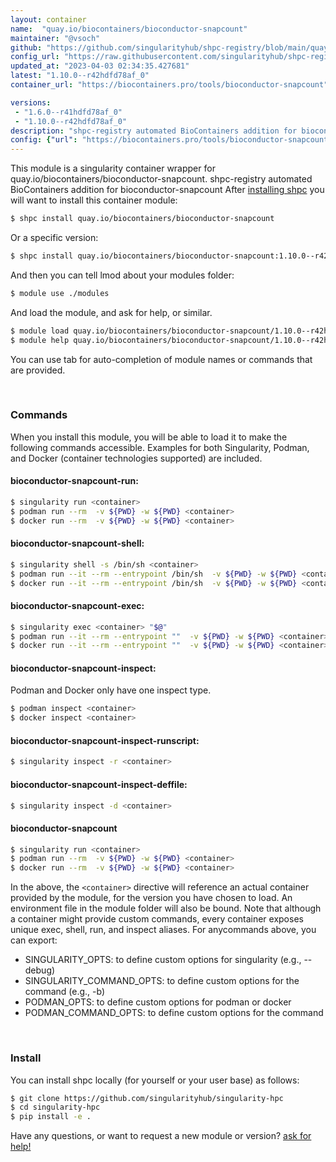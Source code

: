 ```yaml
---
layout: container
name:  "quay.io/biocontainers/bioconductor-snapcount"
maintainer: "@vsoch"
github: "https://github.com/singularityhub/shpc-registry/blob/main/quay.io/biocontainers/bioconductor-snapcount/container.yaml"
config_url: "https://raw.githubusercontent.com/singularityhub/shpc-registry/main/quay.io/biocontainers/bioconductor-snapcount/container.yaml"
updated_at: "2023-04-03 02:34:35.427681"
latest: "1.10.0--r42hdfd78af_0"
container_url: "https://biocontainers.pro/tools/bioconductor-snapcount"

versions:
 - "1.6.0--r41hdfd78af_0"
 - "1.10.0--r42hdfd78af_0"
description: "shpc-registry automated BioContainers addition for bioconductor-snapcount"
config: {"url": "https://biocontainers.pro/tools/bioconductor-snapcount", "maintainer": "@vsoch", "description": "shpc-registry automated BioContainers addition for bioconductor-snapcount", "latest": {"1.10.0--r42hdfd78af_0": "sha256:408bdf0b4473f499f87e66305aff5e3996c0de13e48d8888793361b6f6722a15"}, "tags": {"1.6.0--r41hdfd78af_0": "sha256:5e39dd10e3d117d1ef47ee28bd452bb8672c6058bb4e4164d978bc5e662abcad", "1.10.0--r42hdfd78af_0": "sha256:408bdf0b4473f499f87e66305aff5e3996c0de13e48d8888793361b6f6722a15"}, "docker": "quay.io/biocontainers/bioconductor-snapcount"}
---
```


This module is a singularity container wrapper for quay.io/biocontainers/bioconductor-snapcount.
shpc-registry automated BioContainers addition for bioconductor-snapcount
After [installing shpc](#install) you will want to install this container module:


```bash
$ shpc install quay.io/biocontainers/bioconductor-snapcount
```

Or a specific version:

```bash
$ shpc install quay.io/biocontainers/bioconductor-snapcount:1.10.0--r42hdfd78af_0
```

And then you can tell lmod about your modules folder:

```bash
$ module use ./modules
```

And load the module, and ask for help, or similar.

```bash
$ module load quay.io/biocontainers/bioconductor-snapcount/1.10.0--r42hdfd78af_0
$ module help quay.io/biocontainers/bioconductor-snapcount/1.10.0--r42hdfd78af_0
```

You can use tab for auto-completion of module names or commands that are provided.

<br>

### Commands

When you install this module, you will be able to load it to make the following commands accessible.
Examples for both Singularity, Podman, and Docker (container technologies supported) are included.

#### bioconductor-snapcount-run:

```bash
$ singularity run <container>
$ podman run --rm  -v ${PWD} -w ${PWD} <container>
$ docker run --rm  -v ${PWD} -w ${PWD} <container>
```

#### bioconductor-snapcount-shell:

```bash
$ singularity shell -s /bin/sh <container>
$ podman run --it --rm --entrypoint /bin/sh  -v ${PWD} -w ${PWD} <container>
$ docker run --it --rm --entrypoint /bin/sh  -v ${PWD} -w ${PWD} <container>
```

#### bioconductor-snapcount-exec:

```bash
$ singularity exec <container> "$@"
$ podman run --it --rm --entrypoint ""  -v ${PWD} -w ${PWD} <container> "$@"
$ docker run --it --rm --entrypoint ""  -v ${PWD} -w ${PWD} <container> "$@"
```

#### bioconductor-snapcount-inspect:

Podman and Docker only have one inspect type.

```bash
$ podman inspect <container>
$ docker inspect <container>
```

#### bioconductor-snapcount-inspect-runscript:

```bash
$ singularity inspect -r <container>
```

#### bioconductor-snapcount-inspect-deffile:

```bash
$ singularity inspect -d <container>
```



#### bioconductor-snapcount

```bash
$ singularity run <container>
$ podman run --rm  -v ${PWD} -w ${PWD} <container>
$ docker run --rm  -v ${PWD} -w ${PWD} <container>
```


In the above, the `<container>` directive will reference an actual container provided
by the module, for the version you have chosen to load. An environment file in the
module folder will also be bound. Note that although a container
might provide custom commands, every container exposes unique exec, shell, run, and
inspect aliases. For anycommands above, you can export:

 - SINGULARITY_OPTS: to define custom options for singularity (e.g., --debug)
 - SINGULARITY_COMMAND_OPTS: to define custom options for the command (e.g., -b)
 - PODMAN_OPTS: to define custom options for podman or docker
 - PODMAN_COMMAND_OPTS: to define custom options for the command

<br>

### Install

You can install shpc locally (for yourself or your user base) as follows:

```bash
$ git clone https://github.com/singularityhub/singularity-hpc
$ cd singularity-hpc
$ pip install -e .
```

Have any questions, or want to request a new module or version? [ask for help!](https://github.com/singularityhub/singularity-hpc/issues)